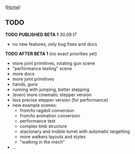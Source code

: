 ([Home](index))


## TODO

**TODO PUBLISHED BETA 1** _30.09.17_
* no new features, only bug fixes and docs

**TODO AFTER BETA 1**
(no exact priorities yet)
* more joint primitives, rotating gun scene
* "performance testing" scene
* more docs 
* more joint primitives
* hands, guns
* running with jumping, better stepping
* (even) more cinematic stepper version
* less precise stepper version (for performance)
* new example scenes:
  * from/to ragdoll conversion
  * from/to animation conversion
  * performance test
  * complex limb structure
  * stacionary and mobile turret with automatic targetting
  * more walkers layouts and styles
  * "walking in the mech"
* ...





